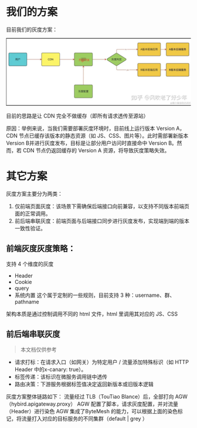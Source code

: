 # 我们的方案
目前我们的灰度方案：

![alt text](./assets/ToCDN.jpg)

目前的思路是让 CDN 完全不做缓存（即所有请求透传至源站）

原因：举例来说，当我们需要部署灰度环境时，目前线上运行版本 Version A，CDN 节点已缓存该版本的静态资源（如 JS、CSS、图片等）。此时需部署新版本Version B并进行灰度发布，目标是让部分用户访问时直接命中 Version B。然而，若 CDN 节点仍返回缓存的 Version A 资源，将导致灰度策略失效。

# 其它方案
灰度方案主要分为两类：  

1. 仅前端页面灰度：该场景下需确保后端接口向前兼容，以支持不同版本前端页面的正常调用。  
2. 前后端串联灰度：前端页面与后端接口同步进行灰度发布，实现端到端的版本一致性验证。

## 前端灰度灰度策略：
支持 4 个维度的灰度
- Header
- Cookie
- query
- 系统内置
这个属于定制的一些规则，目前支持 3 种：username、群、pathname

架构本质是通过控制调用不同的 html 文件，html 里调用其对应的 JS、CSS

## 前后端串联灰度
> 本文档仅供参考

- 请求打标：在请求入口（如网关）为特定用户 / 流量添加特殊标识（如 HTTP Header 中的x-canary: true）。
- 标签传递：该标识在微服务调用链中透传
- 路由决策：下游服务根据标签值决定返回新版本或旧版本逻辑


灰度方案整体链路如下：
流量经过 TLB（TouTiao Blance）后，全部打向 AGW（hybird.apigateway.proxy）
AGW 配置了脚本，请求灰度配置，并对流量（Header）进行染色
AGW 集成了ByteMesh 的能力，可以根据上面的染色标记，将流量打入对应的目标服务的不同集群（default | grey ）